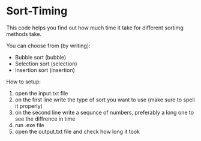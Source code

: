 # Sort-Timing
This code helps you find out how much time it take for different sortimg methods take.

You can choose from (by writing):
- Bubble sort (bubble)
- Selection sort (selection)
- Insertion sort (insertion)

How to setup:
1. open the input.txt file
2. on the first line write the type of sort you want to use (make sure to spell it properly)
3. on the second line write a sequnce of numbers, preferably a long one to see the diffrence in time
4. run .exe file
6. open the output.txt file and check how long it took

